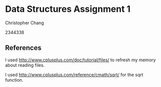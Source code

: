 # Data Structures Assignment 1
Christopher Chang

2344338

## References
I used http://www.cplusplus.com/doc/tutorial/files/ to refresh my memory about
reading files.

I used  http://www.cplusplus.com/reference/cmath/sqrt/ for the sqrt function.